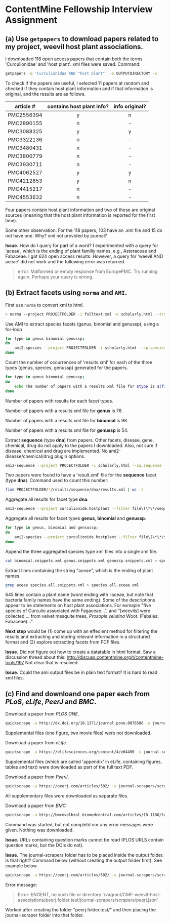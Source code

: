 # ContentMine Fellowship Interview Assignment
## (a) Use `getpapers` to download  papers related to my project, weevil host plant associations.
I downloaded 118 open access papers that contain both the terms 'Curculionidae' and 'host plant'. xml files were saved. Command:
```bash
getpapers -q 'Curculionidae AND "host plant"' -o OUTPUTDIRECTORY -x
```
To check if the papers are useful, I selected 11 papers at random and checked if they contain host plant information and if that information is original, and the results are as follows. 

| article #	 | contains host plant info?| info original?| 
| ---------- |:------------------------:|:-------------:|
| PMC2556394 | y                        | n             |
| PMC2890155 | n                        | -             |
| PMC3088325 | y                        | y             |
| PMC3322136 | n                        | -             |
| PMC3480431 | n                        | -             |
| PMC3800779 | n                        | -             |
| PMC3930711 | n                        | -             |
| PMC4062527 | y                        | y             |
| PMC4212853 | y                        | n             |
| PMC4415217 | n                        | -             |
| PMC4553632 | n                        | -             |

Four papers contain host plant information and two of these are original sources (meaning that the host plant information is reported for the first time).

Some other observation. For the 118 papers, 103 have an .xml file and 15 do not have one. Why? xml not provided by journal?

**Issue.** How do I query for part of a word? I experimented with a query for 'aceae', which is the ending of plant familiy names, e.g., Asteraceae and Fabaceae. I got 624 open access results. However, a query for 'weevil AND aceae' did not work and the following error was returned.

> error: Malformed or empty response from EuropePMC. Try running again. Perhaps your query is wrong.

## (b) Extract facets using `norma` and `AMI`.
First use `norma` to convert xml to html.

```bash
> norma --project PROJECTFOLDER -i fulltext.xml -o scholarly.html --transform nlm2html
```

Use AMI to extract species facets (genus, binomial and genussp), using a for-loop

```bash
for type in genus binomial genussp;
do
 	ami2-species --project PROJECTFOLDER -i scholarly.html --sp.species --sp.type $type;
done
```

Count the number of occurrences of 'results.xml' for each of the three types (genus, species, genussp) generated for the papers.
```bash
for type in genus binomial genussp;
do
	echo The number of papers with a results.xml file for $type is $(find PROJECTFOLDER/*/results/species/$type/results.xml | wc -l) >> facet.type.report;
done
```
Number of papers with results for each facet types.

Number of papers with a results.xml file for **genus** is 76.

Number of papers with a results.xml file for **binomial** is 98.

Number of papers with a results.xml file for **genussp** is 54.

Extract **sequence** (type **dna**) from papers. Other facets, disease, gene, chemical, drug do not apply to the papers I downloaded. Also, not sure if disease, chemical and drug are implemented. No ami2-disease/chemical/drug plugin options.
```bash
ami2-sequence --project PROJECTFOLDER -i scholarly.html --sq.sequence --sq.type dna
```

Two papers were found to have a 'result.xml' file for the **sequence** facet (type **dna**). Command used to count this number:
```bash
find PROJECTFOLDER/*/results/sequence/dna/results.xml | wc -l
```

Aggregate all results for facet type **dna**. 
```bash
ami2-sequence --project curculionide.hostplant --filter file\(\*\*/sequence/dna/results.xml\)xpath\(//result\) -o dnasnippets.xml
```

Aggregate all results for facet types **genus**, **binomial** and **genussp**.
```bash
for type in genus, binomial and gensussp;
do 
	ami2-species --project curculionide.hostplant --filter file\(\*\*/species/$type/results.xml\)xpath\(//result\) -o $type.snippets.xml;
done
```

Append the three aggregated species type xml files into a single xml file. 
```bash
cat binomial.snippets.xml genus.snippets.xml genussp.snippets.xml > species.all.snippets.xml
```

Extract lines containing the string "aceae", which is the ending of plant names.
```bash
grep aceae species.all.snippets.xml > species.all.aceae.xml
```
645 lines contain a plant name (word ending with -aceae, but note that bacteria family names have the same ending). Some of the descriptions appear to be statements on host plant associations. For exmaple "five species of Curculio associated with Fagaceae...", and "[weevils] were collected ... from velvet mesquite trees, *Prosopis velutina* Woot. (Fabales: Fabaceae)..."

**Next step** would be (1) come up with an effecient method for filtering the results and extracting and storing relevant information in a structured format and (2) explore extracting facets from PDF files.

**Issue.** Did not figure out how to create a datatable in html format. Saw a discussion thread about this: http://discuss.contentmine.org/t/contentmine-tools/197 Not clear that is resolved.

**Issue.** Could the ami output files be in plain text format? It is hard to read xml files.

## (c) Find and downloand one paper each from *PLoS*, *eLife*, *PeerJ* and *BMC*.

Download a paper from *PLOS ONE*. 
```bash
quickscrape -u http://dx.doi.org/10.1371/journal.pone.0076588 -s journal-scrapers/scrapers/plos.json -o plos.shelef
```
Supplemental files (one figure, two movie files) were not downloaded.

Download a paper from *eLife*. 
```bash
quickscrape -u https://elifesciences.org/content/4/e04490 -s journal-scrapers/scrapers/elife.json -o elife.schuman
```
Supplemental files (which are called 'appendix' in eLife, containing figures, tables and text) were downloaded as part of the full text PDF. 

Download a paper from *PeerJ*.
```bash
quickscrape -u https://peerj.com/articles/502/ -s journal-scrapers/scrapers/peerj.json -o peerj.medeiros
```
All supplementary files were downloaded as separate files.

Downlaod a paper from *BMC*
```bash
quickscrape -u http://bmcevolbiol.biomedcentral.com/articles/10.1186/1471-2148-9-103 -s journal-scrapers/scrapers/bmc.json -o bmc.aoki
```
Command was started, but not completd nor any error messages were given. Nothing was downloaded.

**Issue.** URLs containing question marks cannot be read (PLOS URLS contain question marks, but the DOIs do not).

**Issue.** The journal-scrapers folder has to be placed inside the output folder.  Is that right? Command below (without creating the output folder first). See example below.

```bash
quickscrape -u https://peerj.com/articles/502/ -s journal-scrapers/scrapers/peerj.json -o peerj.folder.test
```

Error message:

> Error: ENOENT, no such file or directory '/vagrant/CMF-weevil-host-associations/peerj.folder.test/journal-scrapers/scrapers/peerj.json'

Worked after creating the folder "peerj.folder.test/" and then placing the journal-scraper folder into that folder.

